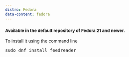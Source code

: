 ```yaml
---
distro: Fedora
data-content: fedora
---
```

<h3><small>Available in the default repository of Fedora 21 and newer.</small></h3> To install it using the command line
<pre>sudo dnf install feedreader</pre>
